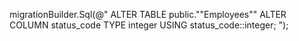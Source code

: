 migrationBuilder.Sql(@"
    ALTER TABLE public.""Employees""
    ALTER COLUMN status_code TYPE integer USING status_code::integer;
");
